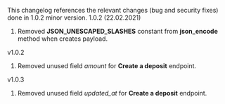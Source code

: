 This changelog references the relevant changes (bug and security fixes) done in 1.0.2 minor version.
1.0.2 (22.02.2021)
 1. Removed **JSON_UNESCAPED_SLASHES** constant from **json_encode** method when creates payload.


v1.0.2
 1.  Removed unused field *amount* for **Create a deposit** endpoint.


v1.0.3
 1.  Removed unused field *updated_at* for **Create a deposit** endpoint.
